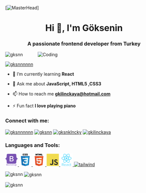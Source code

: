 [![MasterHead](https://miro.medium.com/max/1400/1*i8-u-V8LTTbQwTeUwLI_BQ.gif)]
<h1 align="center">Hi 👋, I'm Göksenin</h1>
<h3 align="center">A passionate frontend developer from Turkey</h3>
<img align="right" alt="Coding" width="400" src="https://thumbs.gfycat.com/AngelicConcreteHypsilophodon-size_restricted.gif">

<p align="left"> <img src="https://komarev.com/ghpvc/?username=gksnn&label=Profile%20views&color=0e75b6&style=flat" alt="gksnn" /> </p>

<p align="left"> <a href="https://twitter.com/gksnnnnnn" target="blank"><img src="https://img.shields.io/twitter/follow/gksnnnnnn?logo=twitter&style=for-the-badge" alt="gksnnnnnn" /></a> </p>

- 🌱 I’m currently learning **React**

- 💬 Ask me about **JavaScript, HTML5 ,CSS3**

- 📫 How to reach me **gkilinckaya@hotmail.com**

- ⚡ Fun fact **I love playing piano**

<h3 align="left">Connect with me:</h3>
<p align="left">
<a href="https://twitter.com/gksnnnnnn" target="blank"><img align="center" src="https://raw.githubusercontent.com/rahuldkjain/github-profile-readme-generator/master/src/images/icons/Social/twitter.svg" alt="gksnnnnnn" height="30" width="40" /></a>
<a href="https://linkedin.com/in/gksnn" target="blank"><img align="center" src="https://raw.githubusercontent.com/rahuldkjain/github-profile-readme-generator/master/src/images/icons/Social/linked-in-alt.svg" alt="gksnn" height="30" width="40" /></a>
<a href="https://instagram.com/gksnklncky" target="blank"><img align="center" src="https://raw.githubusercontent.com/rahuldkjain/github-profile-readme-generator/master/src/images/icons/Social/instagram.svg" alt="gksnklncky" height="30" width="40" /></a>
<a href="https://www.hackerrank.com/gkilinckaya" target="blank"><img align="center" src="https://raw.githubusercontent.com/rahuldkjain/github-profile-readme-generator/master/src/images/icons/Social/hackerrank.svg" alt="gkilinckaya" height="30" width="40" /></a>
</p>

<h3 align="left">Languages and Tools:</h3>
<p align="left"> <a href="https://getbootstrap.com" target="_blank" rel="noreferrer"> <img src="https://raw.githubusercontent.com/devicons/devicon/master/icons/bootstrap/bootstrap-plain-wordmark.svg" alt="bootstrap" width="40" height="40"/> </a> <a href="https://www.w3schools.com/css/" target="_blank" rel="noreferrer"> <img src="https://raw.githubusercontent.com/devicons/devicon/master/icons/css3/css3-original-wordmark.svg" alt="css3" width="40" height="40"/> </a> <a href="https://www.w3.org/html/" target="_blank" rel="noreferrer"> <img src="https://raw.githubusercontent.com/devicons/devicon/master/icons/html5/html5-original-wordmark.svg" alt="html5" width="40" height="40"/> </a> <a href="https://developer.mozilla.org/en-US/docs/Web/JavaScript" target="_blank" rel="noreferrer"> <img src="https://raw.githubusercontent.com/devicons/devicon/master/icons/javascript/javascript-original.svg" alt="javascript" width="40" height="40"/> </a> <a href="https://reactjs.org/" target="_blank" rel="noreferrer"> <img src="https://raw.githubusercontent.com/devicons/devicon/master/icons/react/react-original-wordmark.svg" alt="react" width="40" height="40"/> </a>
<a href="https://tailwindcss.com/" target="_blank" rel="noreferrer"> <img src="https://www.vectorlogo.zone/logos/tailwindcss/tailwindcss-icon.svg" alt="tailwind" width="40" height="40"/> </a></p>

<p><img align="left" src="https://github-readme-stats.vercel.app/api/top-langs?username=gksnn&show_icons=true&locale=en&layout=compact" alt="gksnn" /></p>

<p>&nbsp;<img align="center" src="https://github-readme-stats.vercel.app/api?username=gksnn&show_icons=true&locale=en" alt="gksnn" /></p>

<p><img align="center" src="https://github-readme-streak-stats.herokuapp.com/?user=gksnn&" alt="gksnn" /></p>
